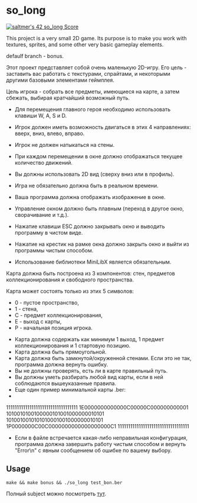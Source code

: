 # so_long

[![saltmer's 42 so_long Score](https://badge42.vercel.app/api/v2/cl1mc7bhg006309kzftm5w40f/project/2240427)](https://github.com/JaeSeoKim/badge42)

This project is a very small 2D game.
Its purpose is to make you work with textures, sprites,
and some other very basic gameplay elements.

defaulf branch - bonus.

Этот проект представляет собой очень маленькую 2D-игру.
Его цель - заставить вас работать с текстурами, спрайтами,
и некоторыми другими базовыми элементами геймплея.

Цель игрока - собрать все предметы, имеющиеся на карте, а затем сбежать,
выбирая кратчайший возможный путь.

- Для перемещения главного героя необходимо использовать клавиши W, A, S и D.
- Игрок должен иметь возможность двигаться в этих 4 направлениях: вверх, вниз, влево, вправо.
- Игрок не должен натыкаться на стены.
- При каждом перемещении в окне должно отображаться текущее количество движений.
- Вы должны использовать 2D вид (сверху вниз или в профиль).
- Игра не обязательно должна быть в реальном времени.


- Ваша программа должна отображать изображение в окне.
- Управление окном должно быть плавным (переход в другое окно, сворачивание и т.д.).
- Нажатие клавиши ESC должно закрывать окно и выводить программу в чистом виде.
- Нажатие на крестик на рамке окна должно закрыть окно и выйти из программы чистым способом.
- Использование библиотеки MiniLibX является обязательным.

Карта должна быть построена из 3 компонентов: стен, предметов коллекционирования и свободного
пространствa.

Карта может состоять только из этих 5 символов:
* 0 - пустое пространство,
* 1 - стена,
* C - предмет коллекционирования,
* E - выход с карты,
* P - начальная позиция игрока.


- Карта должна содержать как минимум 1 выход, 1 предмет коллекционирования и 1 стартовую позицию.
- Карта должна быть прямоугольной.
- Карта должна быть замкнутой/окруженной стенами. Если это не так, программа должна вернуть
ошибку.
- Вы не должны проверять, есть ли в карте правильный путь.
- Вы должны уметь разбирать любой вид карты, если в ней соблюдаются вышеуказанные правила.
- Еще один пример минимальной карты .ber:
- 
1111111111111111111111111111111111
1E0000000000000C00000C000000000001
1010010100100000101001000000010101
1010010010101010001001000000010101
1P0000000C00C0000000000000000000C1
1111111111111111111111111111111111

- Если в файле встречается какая-либо неправильная конфигурация, программа должна
завершить работу чистым способом и вернуть "Error\n" с явным сообщением об ошибке по вашему выбору.

## Usage

```
make && make bonus && ./so_long test_bon.ber
```

Полный subject можно посмотреть <a href="./en.subject.pdf">тут</a>.
